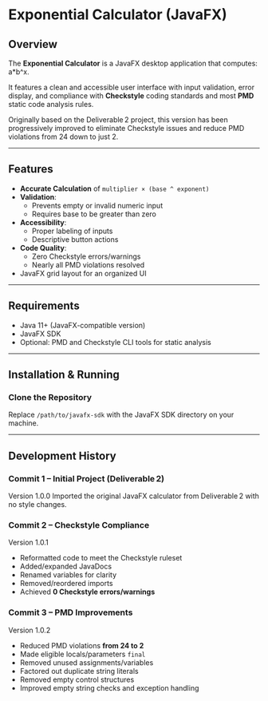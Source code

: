# Exponential Calculator (JavaFX)

## Overview
The **Exponential Calculator** is a JavaFX desktop application that computes: a*b^x.

It features a clean and accessible user interface with input validation, error display, and compliance with **Checkstyle** coding standards and most **PMD** static code analysis rules.

Originally based on the Deliverable 2 project, this version has been progressively improved to eliminate Checkstyle issues and reduce PMD violations from 24 down to just 2.

---

## Features
- **Accurate Calculation** of `multiplier × (base ^ exponent)`
- **Validation**:
  - Prevents empty or invalid numeric input
  - Requires base to be greater than zero
- **Accessibility**:
  - Proper labeling of inputs
  - Descriptive button actions
- **Code Quality**:
  - Zero Checkstyle errors/warnings
  - Nearly all PMD violations resolved
- JavaFX grid layout for an organized UI

---

## Requirements
- Java 11+ (JavaFX-compatible version)
- JavaFX SDK
- Optional: PMD and Checkstyle CLI tools for static analysis

---

## Installation & Running

### Clone the Repository

Replace `/path/to/javafx-sdk` with the JavaFX SDK directory on your machine.

---

## Development History

### Commit 1 – Initial Project (Deliverable 2)
Version 1.0.0
Imported the original JavaFX calculator from Deliverable 2 with no style changes.

### Commit 2 – Checkstyle Compliance
Version 1.0.1
- Reformatted code to meet the Checkstyle ruleset
- Added/expanded JavaDocs
- Renamed variables for clarity
- Removed/reordered imports
- Achieved **0 Checkstyle errors/warnings**

### Commit 3 – PMD Improvements
Version 1.0.2
- Reduced PMD violations **from 24 to 2**
- Made eligible locals/parameters `final`
- Removed unused assignments/variables
- Factored out duplicate string literals
- Removed empty control structures
- Improved empty string checks and exception handling


